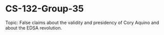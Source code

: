 # CS-132-Group-35
Topic:  False claims about the validity and presidency of Cory Aquino and about the EDSA revolution.
